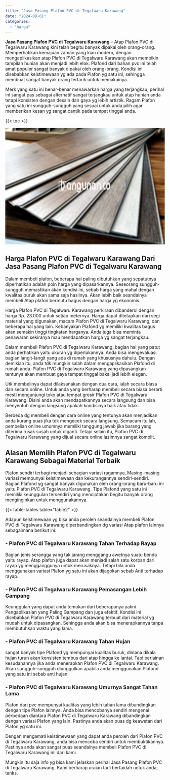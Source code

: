 ```yaml
---
title: "Jasa Pasang Plafon PVC di Tegalwaru Karawang"
date: "2024-09-01"
categories: 
  - "harga"
---
```


**Jasa Pasang Plafon PVC di Tegalwaru Karawang** – Atap Plafon PVC di Tegalwaru Karawang kini telah begitu banyak dipakai oleh orang-orang. Memperhatikan kemajuan zaman yang kian modern, dengan mengaplikasikan atap Plafon PVC di Tegalwaru Karawang akan membikin tampilan hunian akan menjadi lebih elok. Plafond dari bahan pvc ini telah amat populer sangat banyak dipakai oleh orang-orang. Kondisi ini disebabkan keistimewaan yg ada pada Plafon yg satu ini, sehingga membuat sangat banyak orang tertarik untuk memakainya.

Merk yang satu ini benar-benar menawarkan harga yang terjangkau, perihal ini sangat pas sebagai alternatif sangat terjangkau untuk atap hunian anda tetapi konsisten dengan desain dan gaya yg lebih artistik. Ragam Plafon yang satu ini sungguh-sungguh yang sesuai untuk anda pilih agar memberikan kesan yg sangat cantik pada tempat tinggal anda.

{{< toc >}}

![Jasa Pasang Plafon PVC di Tegalwaru Karawang](/images/flafond-pvc-murah29.png)

## Harga Plafon PVC di Tegalwaru Karawang Dari Jasa Pasang Plafon PVC di Tegalwaru Karawang

Dalam membeli plafon, beberapa hal paling dibutuhkan yang sepatutnya diperhatikan adalah poin harga yang dipasarkannya. Seseorang sungguh-sungguh memastikan akan kondisi ini, sebab harga yang mahal dengan kwalitas buruk akan sama saja hasilnya. Akan lebih baik seandainya membeli Atap plafon bermutu bagus dengan harga yg ekonomis.

Harga Plafon PVC di Tegalwaru Karawang perkiraan dibanderol dengan harga Rp. 23.000 untuk setiap meternya. Harga dapat ditetapkan dari segi material yang digunakan, macam Plafon PVC di Tegalwaru Karawang, dan beberapa hal yang lain. Kebanyakan Plafond yg memiliki kwalitas bagus akan semakin tinggi tingkatan harganya. Anda juga bisa meminta penawaran sekiranya mau mendapatkan harga yg sangat terjangkau.

Dalam membeli Plafon PVC di Tegalwaru Karawang, bagian hal yang patut anda perhatikan yaitu ukuran yg diperlukannya. Anda bisa mengevaluasi bagian langit-langit yang ada di rumah yang khususnya dahulu. Dengan demikian itu, anda tdk mungkin salah dalam mengaplikasikan Plafond di rumah anda. Plafon PVC di Tegalwaru Karawang yang dipasangkan tentunya akan membuat gaya tempat tinggal bakal jadi lebih elegan.

Utk membelinya dapat dilaksanakan dengan dua cara, ialah secara biasa dan secara online. Untuk anda yang berharap membeli secara biasa berarti mesti mengunjungi toko atau tempat grosir Plafon PVC di Tegalwaru Karawang. Disini anda akan mendapatkannya secara langsung dan bisa menyentuh dengan langsung apakah kondisinya baik atau tidak.

Berbeda dg membeli dengan cara online yang tentunya akan menjadikan anda kurang puas jika tdk mengecek secara langsung. Semacam itu lah, pembelian online umumnya memiliki tanggung jawab jika barang yang diterima rusak susah untuk diganti. Tetapi selain itu, Plafon PVC di Tegalwaru Karawang yang dijual secara online lazimnya sangat komplit.

## Alasan Memilih Plafon PVC di Tegalwaru Karawang Sebagai Material Terbaik

Plafon sendiri terbagi menjadi sebagian variasi ragamnya, Masing-masing variasi mempunyai keistimewaan dan kekurangannya sendiri-sendiri. Bagian Plafond yg sangat banyak digunakan oleh orang-orang baru-baru ini yaitu Plafon PVC di Tegalwaru Karawang. Tipe Plafond yang satu ini memiliki keunggulan tersendiri yang menciptakan begitu banyak orang menginginkan untuk menggunakannya.

{{< table-tables table="table2" >}}

Adapun keistimewaan yg bisa anda peroleh seandainya membeli Plafon PVC di Tegalwaru Karawang diperbandingkan dg variasi Atap plafon lainnya sebagaimana berikut ini:

### \- Plafon PVC di Tegalwaru Karawang Tahan Terhadap Rayap

Bagian jenis serangga yang tak jarang menggangu awetnya suatu benda yaitu rayap. Atap plafon juga dapat akan menjadi salah satu korban dari rayap yg mengganggunya untuk merusaknya. Tetapi bila anda menggunakan variasi Plafon yg satu ini akan dijagokan sebab Anti terhadap rayap.

### \- Plafon PVC di Tegalwaru Karawang Pemasangan Lebih Gampang

Keunggulan yang dapat anda temukan dari beberapanya yakni Pengaplikasian yang Paling Gampang dan juga efektif. Kondisi ini disebabkan Plafon PVC di Tegalwaru Karawang terbuat dari material yg mudah untuk dipasangkan. Sehingga anda akan bisa menerapkannya tanpa membutuhkan waktu yang lama.

### \- Plafon PVC di Tegalwaru Karawang Tahan Hujan

sangat banyak tipe Plafond yg mempunyai kualitas buruk, dimana dikala hujan turun akan konsisten tembus dari atap hingga ke lantai. Tapi berlainan kesudahannya jika anda menerapkan Plafon PVC di Tegalwaru Karawang. Akan sungguh-sungguh diunggulkan apabila anda menggunakan Plafond yang satu ini sebab anti hujan.

### \- Plafon PVC di Tegalwaru Karawang Umurnya Sangat Tahan Lama

Plafon dari pvc mempunyai kualitas yang lebih tahan lama dibandingkan dengan tipe Plafon lainnya. Anda bisa mencobanya sendiri mengenai perbedaan diantara Plafon PVC di Tegalwaru Karawang dibandingkan dengan variasi Plafon yang lain. Pastinya anda akan puas dg keawetan dari Plafon yg satu ini.

Dengan mengamati keistimewaan yang dapat anda peroleh dari Plafon PVC di Tegalwaru Karawang, anda bisa mencoba sendiri untuk membuktikannya. Pastinya anda akan sangat puas seandainya membeli Plafon PVC di Tegalwaru Karawang ini dari kami.

Mungkin itu saja info yg bisa kami jelaskan perihal Jasa Pasang Plafon PVC di Tegalwaru Karawang. Kami berharap uraian tadi berfaidah untuk anda, tanks.

